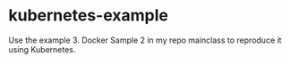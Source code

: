 # kubernetes-example
Use the example 3. Docker Sample 2 in my repo mainclass to reproduce it using Kubernetes. 
